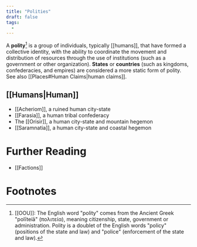 ```yaml
---
title: "Polities"
draft: false
tags:
  - 
---
```


A **polity**[^pol] is a group of individuals, typically [[humans]], that have formed a collective identity, with the ability to coordinate the movement and distribution of resources through the use of institutions (such as a government or other organization). **States** or **countries** (such as kingdoms, confederacies, and empires) are considered a more static form of polity.  See also [[Places#Human Claims|human claims]].

## [[Humans|Human]]
- [[Acheriom]], a ruined human city-state
- [[Farasia]], a human tribal confederacy
- The [[Orisir]], a human city-state and mountain hegemon
- [[Saramnatia]], a human city-state and coastal hegemon

# Further Reading
- [[Factions]]

# Footnotes
[^pol]: [[OOU]]: The English word "polity" comes from the Ancient Greek "polīteíā" (πολιτεία), meaning citizenship, state, government or administration. Polity is a doublet of the English words "policy" (positions of the state and law) and "police" (enforcement of the state and law).